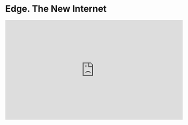 # Edge. The New Internet

<iframe width="560" height="315" src="https://www.youtube.com/embed/7uA9aoIfMZo" frameborder="0" allow="aautoplay; encrypted-media;" allowfullscreen></iframe>